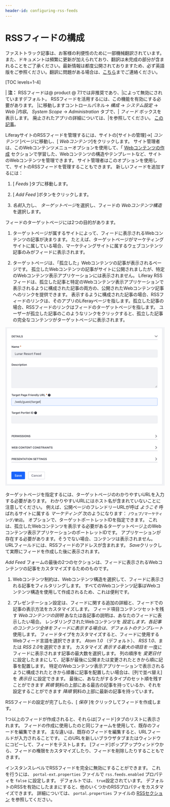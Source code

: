 ```yaml
---
header-id: configuring-rss-feeds
---
```


# RSSフィードの構成

<p class="alert alert-info"><span class="wysiwyg-color-blue120">ファストトラック記事は、お客様の利便性のために一部機械翻訳されています。また、ドキュメントは頻繁に更新が加えられており、翻訳は未完成の部分が含まれることをご了承ください。最新情報は都度公開されておりますため、必ず英語版をご参照ください。翻訳に問題がある場合は、<a href="mailto:support-content-jp@liferay.com">こちら</a>までご連絡ください。</span></p>

[TOC levels=1-4]

| **注：** RSSフィードは@ product @ 7.1では非推奨であり、|によって無効にされていますデフォルト。 RSSフィードを活用するには、この機能を有効にする必要があります。 |に移動しますコントロールパネル→ *構成* → *システム設定* → *Web |内容*。 *System Scope* → *Administration* タブで、| *フィード* ボックスを表示します。 廃止されたアプリの詳細については、|を参照してください。 [この記事](/docs/7-1/deploy/-/knowledge_base/d/deprecated-apps-in-7-1-what-to-do#web-experience)。

LiferayサイトのRSSフィードを管理するには、サイトの[サイトの管理]→[ *コンテンツ* ]ページに移動し、[ *Webコンテンツ*]をクリックします。 サイト管理者は、このWebコンテンツメニューオプションを使用して、「 [Webコンテンツの作成](/docs/7-1/user/-/knowledge_base/u/creating-web-content) セクションで学習した、Webコンテンツの構造やテンプレートなど、サイトのWebコンテンツを管理できます。 サイト管理者はこのオプションを使用して、サイトのRSSフィードを管理することもできます。 新しいフィードを追加するには：

1.  [ *Feeds* ]タブに移動します。

2.  [ *Add Feed* ]ボタンをクリックします。

3.  *名前*入力し、 *ターゲットページ*を選択し、フィードの *Webコンテンツ構造* を選択します。

フィードのターゲットページには2つの目的があります。

1.  ターゲットページが属するサイトによって、フィードに表示されるWebコンテンツの記事が決まります。 たとえば、ターゲットページがマーケティングサイトに属している場合、マーケティングサイトに属するウェブコンテンツ記事のみがフィードに表示されます。

2.  ターゲットページは、「孤立した」Webコンテンツの記事が表示されるページです。 孤立したWebコンテンツの記事がサイトに公開されましたが、特定のWebコンテンツ表示アプリケーションには表示されません。 Liferay RSSフィードは、孤立した記事と特定のWebコンテンツ表示アプリケーションで表示されるように構成された記事の両方の、公開されたWebコンテンツ記事へのリンクを提供できます。 表示するように構成された記事の場合、RSSフィードのリンクは、そのアプリのLiferayページを指します。孤立した記事の場合、RSSフィードのリンクはフィードのターゲットページを指します。 ユーザーが孤立した記事のこのようなリンクをクリックすると、孤立した記事の完全なコンテンツがターゲットページに表示されます。

![図1：新しいRSSフィードを作成するには、名前、ターゲットページ、およびWebコンテンツ構造を指定するだけです。 もちろん、権限、Webコンテンツの制約、プレゼンテーション設定など、フィードの他の機能を構成することもできます。](../../../../images/web-content-new-feed.png)

ターゲットページを指定するには、ターゲットページのわかりやすいURLを入力する必要があります。 わかりやすいURLにはホスト名が含まれていないことに注意してください。 例えば、公開ページのフレンドリーURLが呼ば *ようこそ* 呼ばれるサイトに属する *マーケティング* 次のようになります： `/ウェブ/マーケティング/歓迎`。 オプションで、ターゲットポートレットIDを指定できます。 これは、孤立したWebコンテンツを表示する必要があるターゲットページ上のWebコンテンツ表示アプリケーションのポートレットIDです。 アプリケーションが存在する必要があります。そうでない場合、コンテンツは表示されません。 URLフィールドには、RSSフィードのアドレスが含まれます。 *Save*クリックして実際にフィードを作成した後に表示されます。

*Add Feed* フォームの最後の2つのセクションは、フィードに表示されるWebコンテンツの記事をカスタマイズするためのものです。

1.  Webコンテンツ制約は、Webコンテンツ構造を選択して、フィードに表示される記事をフィルタリングします。 すべてのWebコンテンツ記事はWebコンテンツ構造を使用して作成されるため、これは便利です。

2.  プレゼンテーション設定は、フィードに関する追加の詳細と、フィードでの記事の表示方法をカスタマイズします。 フィード項目コンテンツセットを残す *Webコンテンツの説明* あなたは各記事の説明は、あなたのフィードに表示したい場合。 レンダリングされたWebコンテンツを *設定します。各記事のコンテンツ全体をフィードに表示する場合は、デフォルトのテンプレート* 使用します。 フィードタイプをカスタマイズすると、フィードに使用するWebフィード言語を選択できます。 *Atom 1.0* （デフォルト）、 *RSS 1.0*、または *RSS 2.0*を選択できます。 カスタマイズ *表示する最大の項目を* 一度にフィードに表示されます記事の最大数を選択します。 列の順序を *変更日付* に設定したままにして、記事が最後に公開または変更されたときから順に記事を配置します。 特定のWebコンテンツ表示アプリケーションで表示されるように構成されたときから順番に記事を配置したい場合は、[列で並べ替え]を *表示日* に設定できます。 最後に、あなたがするタイプのセット順を残すことができます *昇順* 飼料の上部にある最古の記事を持っているか、それを設定することができます *降順* 飼料の上部に最新の記事を持っています。

RSSフィードの設定が完了したら、[ *保存* ]をクリックしてフィードを作成します。

1つ以上のフィードが作成されると、それらは[フィード]タブのリストに表示されます。 フィードの作成に使用したのと同じフォームを使用して、既存のフィードを編集できます。 主な違いは、既存のフィードを編集すると、URLフィールドが入力されることです。 このURLを新しいブラウザタブまたはウィンドウにコピーして、フィードをテストします。 [フィード]ポップアップウィンドウから、フィードの権限をカスタマイズしたり、フィードを削除したりすることもできます。

インスタンスレベルでRSSフィードを完全に無効にすることができます。 これを行うには、 `portal-ext.properties` ファイルで `rss.feeds.enabled` プロパティを `false` に設定します。 デフォルトでは、 `true`設定されています。 デフォルトのRSSを有効にしたままにすると、他のいくつかのRSSプロパティをカスタマイズできます。 詳細については、 `portal.properties` ファイルの [RSSセクション](https://docs.liferay.com/portal/7.0/propertiesdoc/portal.properties.html#RSS) を参照してください。
